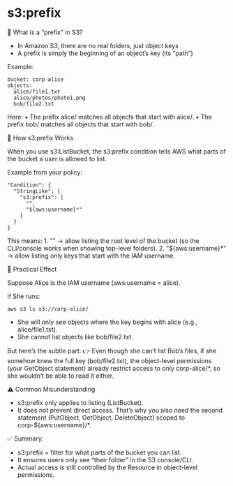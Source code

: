 # s3:prefix

📂 What is a “prefix” in S3?
- In Amazon S3, there are no real folders, just object keys
- A prefix is simply the beginning of an object’s key (its “path”)

Example:

```code
bucket: corp-alice
objects:
  alice/file1.txt
  alice/photos/photo1.png
  bob/file2.txt
```

Here:
• The prefix alice/ matches all objects that start with alice/.
• The prefix bob/ matches all objects that start with bob/.


📜 How s3:prefix Works

When you use s3:ListBucket, the s3:prefix condition tells AWS what parts of the bucket a user is allowed to list.

Example from your policy:

```code
"Condition": {
  "StringLike": {
    "s3:prefix": [
      "",
      "${aws:username}*"
    ]
  }
}
```

This means: 1. "" → allow listing the root level of the bucket (so the CLI/console works when showing top-level folders). 2. "${aws:username}\*" → allow listing only keys that start with the IAM username.


🔎 Practical Effect

Suppose Alice is the IAM username (aws:username = alice).

if She runs:

```code
aws s3 ls s3://corp-alice/
```

- She will only see objects where the key begins with alice (e.g., alice/file1.txt).
- She cannot list objects like bob/file2.txt.

But here’s the subtle part:
👉 Even though she can’t list Bob’s files, if she somehow knew the full key (bob/file2.txt), the object-level permissions (your GetObject statement) already restrict access to only corp-alice/\*, so she wouldn’t be able to read it either.


⚠️ Common Misunderstanding
- s3:prefix only applies to listing (ListBucket).
- It does not prevent direct access. That’s why you also need the second statement (PutObject, GetObject, DeleteObject) scoped to corp-${aws:username}/\*.

✅ Summary:
- s3:prefix = filter for what parts of the bucket you can list.
- It ensures users only see “their folder” in the S3 console/CLI.
- Actual access is still controlled by the Resource in object-level permissions.
